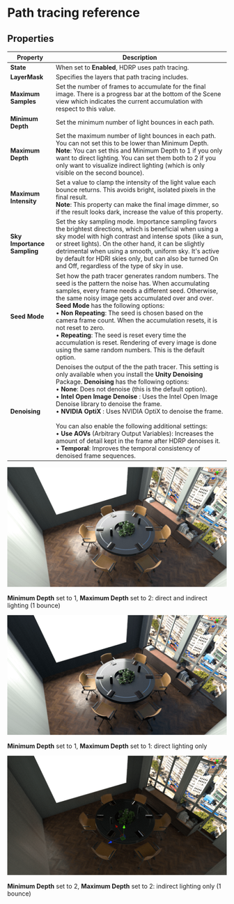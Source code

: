 # Path tracing reference

## Properties

| Property                    | Description                                                  |
| --------------------------- | ------------------------------------------------------------ |
| **State**                   | When set to **Enabled**, HDRP uses path tracing.             |
| **LayerMask**               | Specifies the layers that path tracing includes.             |
| **Maximum Samples**         | Set the number of frames to accumulate for the final image. There is a progress bar at the bottom of the Scene view which indicates the current accumulation with respect to this value. |
| **Minimum Depth**           | Set the minimum number of light bounces in each path.        |
| **Maximum Depth**           | Set the maximum number of light bounces in each path. You can not set this to be lower than Minimum Depth.<br /> **Note**: You can set this and Minimum Depth to 1 if you only want to direct lighting. You can set them both to 2 if you only want to visualize indirect lighting (which is only visible on the second bounce). |
| **Maximum Intensity**       | Set a value to clamp the intensity of the light value each bounce returns. This avoids bright, isolated pixels in the final result.<br />**Note**: This property can make the final image dimmer, so if the result looks dark, increase the value of this property. |
| **Sky Importance Sampling** | Set the sky sampling mode. Importance sampling favors the brightest directions, which is beneficial when using a sky model with high contrast and intense spots (like a sun, or street lights). On the other hand, it can be slightly detrimental when using a smooth, uniform sky. It's active by default for HDRI skies only, but can also be turned On and Off, regardless of the type of sky in use. |
| **Seed Mode**               | Set how the path tracer generates random numbers. The seed is the pattern the noise has. When accumulating samples, every frame needs a different seed. Otherwise, the same noisy image gets accumulated over and over. **Seed Mode** has the following options:<br />&#8226; **Non Repeating**: The seed is chosen based on the camera frame count. When the accumulation resets, it is not reset to zero. <br />&#8226; **Repeating**: The seed is reset every time the accumulation is reset. Rendering of every image is done using the same random numbers. This is the default option.|
| **Denoising**               | Denoises the output of the the path tracer. This setting is only available when you install the **Unity Denoising** Package. **Denoising** has the following options:<br />&#8226; **None**: Does not denoise (this is the default option).<br />&#8226; **Intel Open Image Denoise** : Uses the Intel Open Image Denoise library to denoise the frame.<br />&#8226; **NVIDIA OptiX** : Uses NVIDIA OptiX to denoise the frame.<br /><br />You can also enable the following additional settings:<br />&#8226; **Use AOVs** (Arbitrary Output Variables): Increases the amount of detail kept in the frame after HDRP denoises it.<br />&#8226; **Temporal**: Improves the temporal consistency of denoised frame sequences. |

![](Images/RayTracingPathTracing4.png)

**Minimum Depth** set to 1, **Maximum Depth** set to 2: direct and indirect lighting (1 bounce)

![](Images/RayTracingPathTracing5.png)

**Minimum Depth** set to 1, **Maximum Depth** set to 1: direct lighting only

![](Images/RayTracingPathTracing6.png)

**Minimum Depth** set to 2, **Maximum Depth** set to 2: indirect lighting only (1 bounce)